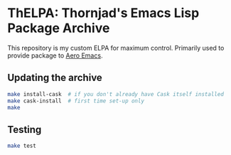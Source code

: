 # ThELPA: Thornjad's Emacs Lisp Package Archive

This repository is my custom ELPA for maximum control. Primarily used to provide package to [Aero Emacs](https://github.com/thornjad/aero).

## Updating the archive

``` sh
make install-cask  # if you don't already have Cask itself installed
make cask-install  # first time set-up only
make
```

## Testing

``` sh
make test
```
